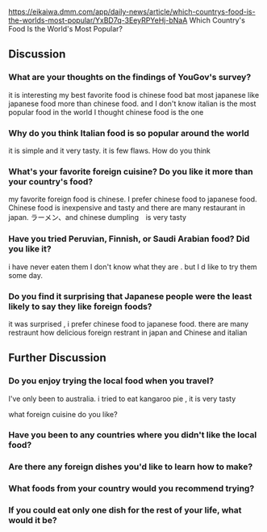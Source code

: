 https://eikaiwa.dmm.com/app/daily-news/article/which-countrys-food-is-the-worlds-most-popular/YxBD7q-3EeyRPYeHj-bNaA
Which Country's Food Is the World's Most Popular?


## Discussion
### What are your thoughts on the findings of YouGov's survey?
it is interesting
my best favorite food is chinese food 
bat most japanese like japanese food more than chinese food.
and 
I don't know italian is the most popular food in the world
I thought chinese food is the one 


### Why do you think Italian food is so popular around the world
it is simple and it very tasty.
it is few flaws.
How do you think

### What's your favorite foreign cuisine? Do you like it more than your country's food?
my favorite foreign food is chinese.
I prefer chinese food to japanese food.
Chinese food is inexpensive and tasty and there are many restaurant in japan.
ラーメン、and chinese dumpling　is very tasty


### Have you tried Peruvian, Finnish, or Saudi Arabian food? Did you like it?
i have never eaten them
I don't know what they are .
but I d like to try them some day.

### Do you find it surprising that Japanese people were the least likely to say they like foreign foods?
it was surprised , i prefer chinese food to japanese food.
there are many restraunt how delicious foreign restrant in japan
and Chinese and italian 

## Further Discussion
### Do you enjoy trying the local food when you travel?
I've only been to australia. 
i tried to eat kangaroo pie , it is very tasty

what foreign cuisine do you like?

### Have you been to any countries where you didn't like the local food?

### Are there any foreign dishes you'd like to learn how to make?


### What foods from your country would you recommend trying?

### If you could eat only one dish for the rest of your life, what would it be?
